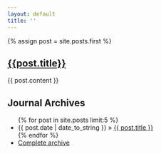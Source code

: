 ```yaml
---
layout: default
title: ''
---
```


{% assign post = site.posts.first %}
## <a href='{{post.url}}'>{{post.title}}</a>

<div id="entry-content">
{{ post.content }}
</div>

<h2>Journal Archives</h2>
<ul class="posts">
{% for post in site.posts limit:5 %}
<li><span>{{ post.date | date_to_string }}</span> &raquo; <a href="{{ post.url }}">{{ post.title }}</a></li>
{% endfor %}
<li><a href="/archives">Complete archive</a></li>
</ul>
